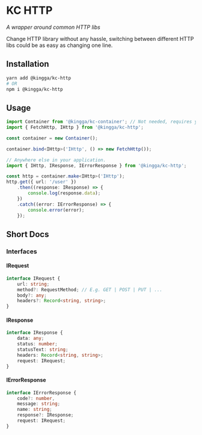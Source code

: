 # KC HTTP
*A wrapper around common HTTP libs*

Change HTTP library without any hassle, switching between different HTTP libs could be as easy as changing one line.

## Installation

```bash
yarn add @kingga/kc-http
# OR
npm i @kingga/kc-http
```

## Usage

```typescript
import Container from '@kingga/kc-container'; // Not needed, requires yarn add @kingga/kc-container.
import { FetchHttp, IHttp } from '@kingga/kc-http';

const container = new Container();

container.bind<IHttp>('IHttp', () => new FetchHttp());

// Anywhere else in your application.
import { IHttp, IResponse, IErrorResponse } from '@kingga/kc-http';

const http = container.make<IHttp>('IHttp');
http.get({ url: '/user' })
    .then((response: IResponse) => {
        console.log(response.data);
    })
    .catch((error: IErrorResponse) => {
        console.error(error);
    });
```

## Short Docs
### Interfaces
#### IRequest

```typescript
interface IRequest {
    url: string;
    method?: RequestMethod; // E.g. GET | POST | PUT | ...
    body?: any;
    headers?: Record<string, string>;
}
```

#### IResponse

```typescript
interface IResponse {
    data: any;
    status: number;
    statusText: string;
    headers: Record<string, string>;
    request: IRequest;
}
```

#### IErrorResponse

```typescript
interface IErrorResponse {
    code?: number,
    message: string;
    name: string;
    response?: IResponse;
    request: IRequest;
}
```
